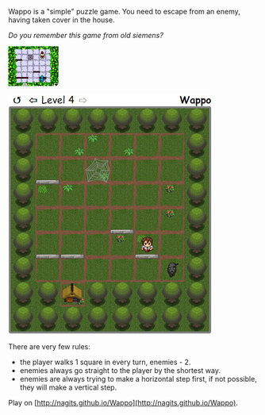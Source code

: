 Wappo is a "simple" puzzle game. You need to escape from an enemy, having taken cover in the house.

_Do you remember this game from old siemens?_

![Original Wappo Game on Siemens](wappo-original-siemens.png)

![Screenshot](screenshot.png)

There are very few rules:
* the player walks 1 square in every turn, enemies - 2.
* enemies always go straight to the player by the shortest way.
* enemies are always trying to make a horizontal step first, if not possible, they will make a vertical step.

Play on [http://nagits.github.io/Wappo](http://nagits.github.io/Wappo).
